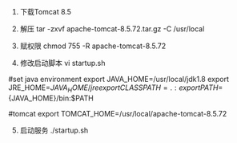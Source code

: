 1. 下载Tomcat 8.5

2. 解压
   tar -zxvf apache-tomcat-8.5.72.tar.gz -C /usr/local

3. 赋权限
   chmod 755 -R apache-tomcat-8.5.72

4. 修改启动脚本
   vi startup.sh

#set java environment
export JAVA_HOME=/usr/local/jdk1.8
export JRE_HOME=${JAVA_HOME}/jre
export CLASSPATH=.:%{JAVA_HOME}/lib:%{JRE_HOME}/lib
export PATH=${JAVA_HOME}/bin:$PATH

#tomcat
export TOMCAT_HOME=/usr/local/apache-tomcat-8.5.72

5. 启动服务
   ./startup.sh